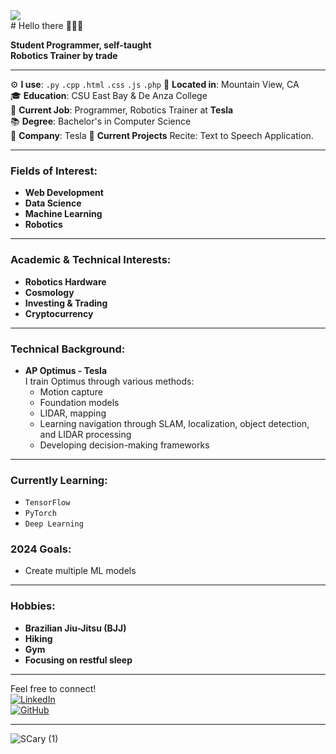 <img src="https://capsule-render.vercel.app/api?type=waving&height=300&color=gradient&text=Marianna%20Belmares&section=header&reversal=true&textBg=false" />
<div align=”center”> 
  # Hello there 🦾🦾🦾

**Student Programmer, self-taught**  
**Robotics Trainer by trade**  

---

⚙️ **I use**: `.py` `.cpp` `.html` `.css` `.js` 
            `.php`
📍 **Located in**: Mountain View, CA  
🎓 **Education**: CSU East Bay & De Anza College  
💼 **Current Job**: Programmer, Robotics Trainer at **Tesla**  
📚 **Degree**: Bachelor's in Computer Science  
🚀 **Company**: Tesla
🚧 **Current Projects** Recite: Text to Speech Application. 

---

### Fields of Interest:
- **Web Development**
- **Data Science**
- **Machine Learning**
- **Robotics**
---

### Academic & Technical Interests:
- **Robotics Hardware**
- **Cosmology**
- **Investing & Trading**
- **Cryptocurrency**
---

### Technical Background:
- **AP Optimus - Tesla**  
  I train Optimus through various methods:  
  - Motion capture  
  - Foundation models  
  - LIDAR, mapping  
  - Learning navigation through SLAM, localization, object detection, and LIDAR processing  
  - Developing decision-making frameworks  

---

### Currently Learning:
- `TensorFlow`
- `PyTorch`
- `Deep Learning`

### 2024 Goals:
- Create multiple ML models

---

### Hobbies:
- **Brazilian Jiu-Jitsu (BJJ)**
- **Hiking**
- **Gym**
- **Focusing on restful sleep**

---

Feel free to connect!  
[![LinkedIn](https://img.shields.io/badge/LinkedIn-Marianna%20Belmares-blue)](https://www.linkedin.com/)  
[![GitHub](https://img.shields.io/badge/GitHub-Marianna%20Belmares-black)](https://github.com/)

---

![SCary (1)](https://github.com/user-attachments/assets/1312d4e1-4ced-4d17-ad4e-5f461afbd392)
